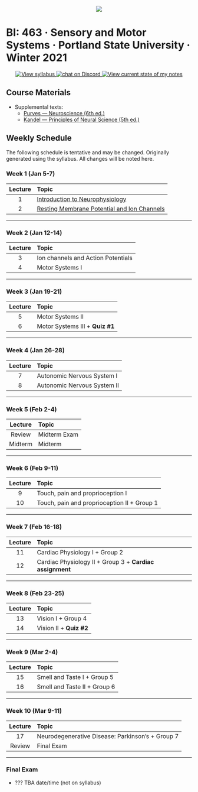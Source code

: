 <p align="center">
  <a title="Join BI: 463 Discord Server 🥳" href="https://discord.gg/DHGub8zxzZ">
  <img src="../assets/images/bi-463.ico" />
  </a>
</p>

# BI: 463 · Sensory and Motor Systems · Portland State University · Winter 2021

 <p align="center">
    <a href="motor-and-sensory-W21.pdf">
    <img title="View syllabus" src="https://img.shields.io/badge/BI: 463-Syllabus-informational?logo=adobe-acrobat-reader" >
    </a>
    <a href="https://discord.gg/DHGub8zxzZ">
  <img title="Join BI: 463 Discord Server 🥳" src="https://img.shields.io/discord/790760762418659349?logo=discord"
   alt="chat on Discord">
    </a>
    <a href="bi-463.pdf">
    <img title="View current state of my notes" src="https://img.shields.io/badge/My Notes-not started-important?logo=latex" >
    </a>
</p>

## **Course Materials**

- Supplemental texts:
  - [Purves &mdash; Neuroscience (6th ed.)](https://1lib.us/book/5481039/fb91d9)
  - [Kandel &mdash; Principles of Neural Science (5th ed.) ](https://1lib.us/book/2477222/4a05ed)

## **Weekly Schedule**

The following schedule is tentative and may be changed. Originally generated using the syllabus. All changes will be noted here.

### **Week 1** (Jan 5-7)

| Lecture | Topic                                                               |
| :-----: | :------------------------------------------------------------------ |
|    1    | [Introduction to Neurophysiology](slides/lecture-1.pdf)             |
|    2    | [Resting Membrane Potential and Ion Channels](slides/lecture-2.pdf) |

___

### **Week 2** (Jan 12-14)

| Lecture | Topic                              |
| :-----: | :--------------------------------- |
|    3    | Ion channels and Action Potentials |
|    4    | Motor Systems I                    |

___

### **Week 3** (Jan 19-21)

| Lecture | Topic                           |
| :-----: | :------------------------------ |
|    5    | Motor Systems II                |
|    6    | Motor Systems III + **Quiz #1** |

___

### **Week 4** (Jan 26-28)

| Lecture | Topic                       |
| :-----: | :-------------------------- |
|    7    | Autonomic Nervous System I  |
|    8    | Autonomic Nervous System II |

___

### **Week 5** (Feb 2-4)

| Lecture | Topic        |
| :-----: | :----------- |
| Review  | Midterm Exam |
| Midterm | Midterm      |

___

### **Week 6** (Feb 9-11)

| Lecture | Topic                                       |
| :-----: | :------------------------------------------ |
|    9    | Touch, pain and proprioception I            |
|   10    | Touch, pain and proprioception II + Group 1 |

___

### **Week 7** (Feb 16-18)

| Lecture | Topic                                                    |
| :-----: | :------------------------------------------------------- |
|   11    | Cardiac Physiology I + Group 2                           |
|   12    | Cardiac Physiology II + Group 3 + **Cardiac assignment** |

___

### **Week 8** (Feb 23-25)

| Lecture | Topic                   |
| :-----: | :---------------------- |
|   13    | Vision I + Group 4      |
|   14    | Vision II + **Quiz #2** |

___

### **Week 9** (Mar 2-4)

| Lecture | Topic                        |
| :-----: | :--------------------------- |
|   15    | Smell and Taste I + Group 5  |
|   16    | Smell and Taste II + Group 6 |

___

### **Week 10** (Mar 9-11)

| Lecture | Topic                                            |
| :-----: | :----------------------------------------------- |
|   17    | Neurodegenerative Disease: Parkinson’s + Group 7 |
| Review  | Final Exam                                       |

___

### **Final Exam**

- ??? TBA date/time (not on syllabus)
